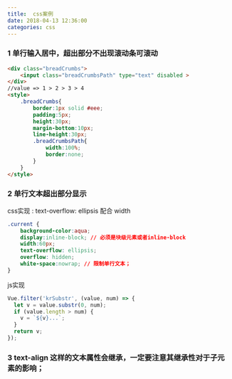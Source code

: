 ```yaml
---
title:  css案例
date: 2018-04-13 12:36:00
categories: css
---
```


### 1 单行输入居中，超出部分不出现滚动条可滚动

```html
<div class="breadCrumbs"> 
    <input class="breadCrumbsPath" type="text" disabled >
</div>
//value => 1 > 2 > 3 > 4  
<style>
    .breadCrumbs{
        border:1px solid #eee;
        padding:5px;
        height:30px;
        margin-bottom:10px;
        line-height:30px;
        .breadCrumbsPath{
            width:100%;
            border:none;
        }
    }
</style>
```

### 2 单行文本超出部分显示 

css实现 : text-overflow: ellipsis 配合 width

```css
.current {
    background-color:aqua;
    display:inline-block; // 必须是块级元素或者inline-block
    width:60px;
    text-overflow: ellipsis;
    overflow: hidden; 
    white-space:nowrap; // 限制单行文本；
}
```

js实现

```javascript
Vue.filter('krSubstr', (value, num) => {
  let v = value.substr(0, num);
  if (value.length > num) {
    v = `${v}...`;
  }
  return v;
});
```

### 3 text-align 这样的文本属性会继承，一定要注意其继承性对于子元素的影响；